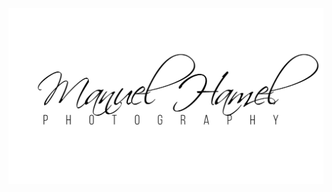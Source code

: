 
<picture>
  <source media="(prefers-color-scheme: dark)" srcset="assets/logo_medium_white.png?raw=true">
  <source media="(prefers-color-scheme: light)" srcset="assets/logo_medium_black.png?raw=true">
  <img alt="Manuel Hamel Photography logo" src="assets/logo_medium_black.png?raw=true">
</picture>